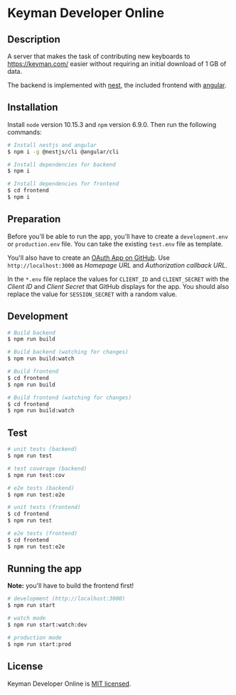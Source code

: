 # Keyman Developer Online

## Description

A server that makes the task of contributing new keyboards to https://keyman.com/ easier without requiring
an initial download of 1 GB of data.

The backend is implemented with [nest](https://nestjs.com/), the included frontend with
[angular](https://angular.io/).

## Installation

Install `node` version 10.15.3 and `npm` version 6.9.0. Then run the following commands:

```bash
# Install nestjs and angular
$ npm i -g @nestjs/cli @angular/cli

# Install dependencies for backend
$ npm i

# Install dependencies for frontend
$ cd frontend
$ npm i
```

## Preparation

Before you'll be able to run the app, you'll have to create a `development.env` or `production.env`
file. You can take the existing `test.env` file as template.

You'll also have to create an [OAuth App on GitHub](https://github.com/settings/developers).
Use `http://localhost:3000` as _Homepage URL_ and _Authorization callback URL_.

In the `*.env` file replace the values for `CLIENT_ID` and `CLIENT_SECRET` with the _Client ID_ and
_Client Secret_ that GitHub displays for the app. You should also replace the value for
`SESSION_SECRET` with a random value.

## Development

```bash
# Build backend
$ npm run build

# Build backend (watching for changes)
$ npm run build:watch

# Build frontend
$ cd frontend
$ npm run build

# Build frontend (watching for changes)
$ cd frontend
$ npm run build:watch
```

## Test

```bash
# unit tests (backend)
$ npm run test

# test coverage (backend)
$ npm run test:cov

# e2e tests (backend)
$ npm run test:e2e

# unit tests (frontend)
$ cd frontend
$ npm run test

# e2e tests (frontend)
$ cd frontend
$ npm run test:e2e
```

## Running the app

**Note:** you'll have to build the frontend first!

```bash
# development (http://localhost:3000)
$ npm run start

# watch mode
$ npm run start:watch:dev

# production mode
$ npm run start:prod
```

## License

Keyman Developer Online is [MIT licensed](LICENSE).
